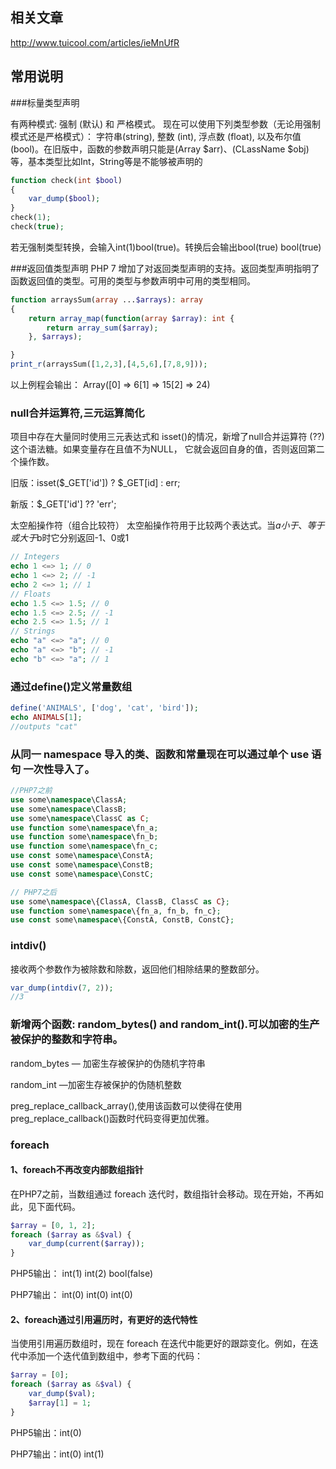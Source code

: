 ## 相关文章
http://www.tuicool.com/articles/ieMnUfR

## 常用说明
###标量类型声明

有两种模式: 强制 (默认) 和 严格模式。 现在可以使用下列类型参数（无论用强制模式还是严格模式）： 字符串(string), 整数 (int), 浮点数 (float), 以及布尔值 (bool)。在旧版中，函数的参数声明只能是(Array $arr)、(CLassName $obj)等，基本类型比如Int，String等是不能够被声明的

```php
function check(int $bool)
{
    var_dump($bool);
}
check(1);
check(true);
```
若无强制类型转换，会输入int(1)bool(true)。转换后会输出bool(true) bool(true)

###返回值类型声明
PHP 7 增加了对返回类型声明的支持。返回类型声明指明了函数返回值的类型。可用的类型与参数声明中可用的类型相同。
```php
function arraysSum(array ...$arrays): array
{
    return array_map(function(array $array): int {
        return array_sum($array);
    }, $arrays);

}
print_r(arraysSum([1,2,3],[4,5,6],[7,8,9]));
```
以上例程会输出：
Array([0] => 6[1] => 15[2] => 24)

### null合并运算符,三元运算简化

项目中存在大量同时使用三元表达式和 isset()的情况，新增了null合并运算符 (??) 这个语法糖。如果变量存在且值不为NULL， 它就会返回自身的值，否则返回第二个操作数。

旧版：isset($_GET['id']) ? $_GET[id] : err;

新版：$_GET['id'] ?? 'err';

太空船操作符（组合比较符）
太空船操作符用于比较两个表达式。当$a小于、等于或大于$b时它分别返回-1、0或1

```php
// Integers
echo 1 <=> 1; // 0
echo 1 <=> 2; // -1
echo 2 <=> 1; // 1
// Floats
echo 1.5 <=> 1.5; // 0
echo 1.5 <=> 2.5; // -1
echo 2.5 <=> 1.5; // 1
// Strings
echo "a" <=> "a"; // 0
echo "a" <=> "b"; // -1
echo "b" <=> "a"; // 1
```

### 通过define()定义常量数组
```php
define('ANIMALS', ['dog', 'cat', 'bird']);
echo ANIMALS[1]; 
//outputs "cat"
```

### 从同一 namespace 导入的类、函数和常量现在可以通过单个 use 语句 一次性导入了。

```php
//PHP7之前
use some\namespace\ClassA;
use some\namespace\ClassB;
use some\namespace\ClassC as C;
use function some\namespace\fn_a;
use function some\namespace\fn_b;
use function some\namespace\fn_c;
use const some\namespace\ConstA;
use const some\namespace\ConstB;
use const some\namespace\ConstC;

// PHP7之后
use some\namespace\{ClassA, ClassB, ClassC as C};
use function some\namespace\{fn_a, fn_b, fn_c};
use const some\namespace\{ConstA, ConstB, ConstC};
```

### intdiv()
接收两个参数作为被除数和除数，返回他们相除结果的整数部分。
```php
var_dump(intdiv(7, 2));
//3
```

### 新增两个函数: random_bytes() and random_int().可以加密的生产被保护的整数和字符串。
random_bytes — 加密生存被保护的伪随机字符串

random_int —加密生存被保护的伪随机整数

preg_replace_callback_array(),使用该函数可以使得在使用preg_replace_callback()函数时代码变得更加优雅。


### foreach
#### 1、foreach不再改变内部数组指针

在PHP7之前，当数组通过 foreach 迭代时，数组指针会移动。现在开始，不再如此，见下面代码。

```php
$array = [0, 1, 2];
foreach ($array as &$val) {
    var_dump(current($array));
}
```
PHP5输出： int(1) int(2) bool(false)

PHP7输出： int(0) int(0) int(0)

#### 2、foreach通过引用遍历时，有更好的迭代特性

当使用引用遍历数组时，现在 foreach 在迭代中能更好的跟踪变化。例如，在迭代中添加一个迭代值到数组中，参考下面的代码：

```php
$array = [0];
foreach ($array as &$val) {
    var_dump($val);
    $array[1] = 1;
}
```
PHP5输出：int(0)

PHP7输出：int(0) int(1)